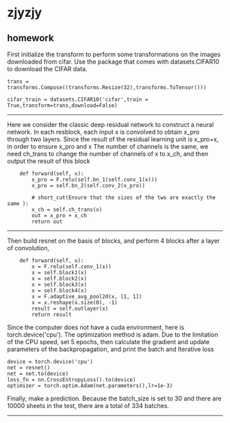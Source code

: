 # zjyzjy
homework
---
First initialize the transform to perform some transformations on the images downloaded from cifar. Use the package that comes with datasets.CIFAR10 to download the CIFAR data. 

`trans = transforms.Compose((transforms.Resize(32),transforms.ToTensor()))`

`cifar_train = datasets.CIFAR10('cifar',train = True,transform=trans,download=False)`

---

Here we consider the classic deep residual network to construct a neural network. In each resblock, each input x is convolved to obtain x_pro through two layers. Since the result of the residual learning unit is x_pro+x, in order to ensure x_pro and x The number of channels is the same, we need ch_trans to change the number of channels of x to x_ch, and then output the result of this block 
```
    def forward(self, x):
        x_pro = F.relu(self.bn_1(self.conv_1(x)))
        x_pro = self.bn_2(self.conv_2(x_pro))

        # short_cut(Ensure that the sizes of the two are exactly the same ):
        x_ch = self.ch_trans(x)
        out = x_pro + x_ch
        return out
```

---

Then build resnet on the basis of blocks, and perform 4 blocks after a layer of convolution, 
```
    def forward(self, x):
        x = F.relu(self.conv_1(x))
        x = self.block1(x)
        x = self.block2(x)
        x = self.block3(x)
        x = self.block4(x)
        x = F.adaptive_avg_pool2d(x, [1, 1])
        x = x.reshape(x.size(0), -1)
        result = self.outlayer(x)
        return result
```

Since the computer does not have a cuda environment, here is torch.device('cpu'). The optimization method is adam. Due to the limitation of the CPU speed, set 5 epochs, then calculate the gradient and update parameters of the backpropagation, and print the batch and Iterative loss 
```
device = torch.device('cpu')
net = resnet()
net = net.to(device)
loss_fn = nn.CrossEntropyLoss().to(device) 
optimizer = torch.optim.Adam(net.parameters(),lr=1e-3) 
```

Finally, make a prediction. Because the batch_size is set to 30 and there are 10000 sheets in the test, there are a total of 334 batches. 

---

